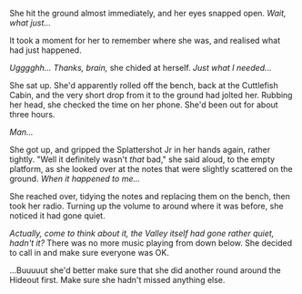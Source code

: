 She hit the ground almost immediately, and her eyes snapped open. *Wait, what just...*

It took a moment for her to remember where she was, and realised what had just happened.

*Ugggghh... Thanks, brain,* she chided at herself. *Just what I needed...*

She sat up. She'd apparently rolled off the bench, back at the Cuttlefish Cabin, and the very short drop from it to the ground had jolted her. Rubbing her head, she checked the time on her phone. She'd been out for about three hours.

*Man...*

She got up, and gripped the Splattershot Jr in her hands again, rather tightly. "Well it definitely wasn't *that* bad," she said aloud, to the empty platform, as she looked over at the notes that were slightly scattered on the ground. *When it happened to me...*

She reached over, tidying the notes and replacing them on the bench, then took her radio. Turning up the volume to around where it was before, she noticed it had gone quiet.

*Actually, come to think about it, the Valley itself had gone rather quiet, hadn't it?* There was no more music playing from down below. She decided to call in and make sure everyone was OK.

...Buuuuut she'd better make sure that she did another round around the Hideout first. Make sure she hadn't missed anything else.